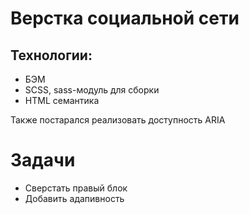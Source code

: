 # Верстка социальной сети

## Технологии:

- БЭМ
- SCSS, sass-модуль для сборки
- HTML семантика

Также постарался реализовать доступность ARIA

# Задачи

- Сверстать правый блок
- Добавить адапивность
